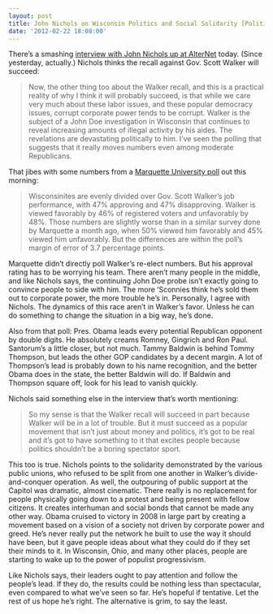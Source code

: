 ```yaml
---
layout: post
title: John Nichols on Wisconsin Politics and Social Solidarity [Politics]
date: '2012-02-22 18:08:00'
---
```



There’s a smashing [interview with John Nichols up at AlterNet](http://www.alternet.org/story/154223/how_the_wisconsin_uprising_changed_america_and_why_its_renegade_politics_are_here_to_stay/?page=entire) today. (Since yesterday, actually.) Nichols thinks the recall against Gov. Scott Walker will succeed:

> Now, the other thing too about the Walker recall, and this is a practical reality of why I think it will probably succeed, is that while we care very much about these labor issues, and these popular democracy issues, corrupt corporate power tends to be corrupt. Walker is the subject of a John Doe investigation in Wisconsin that continues to reveal increasing amounts of illegal activity by his aides. The revelations are devastating politically to him. I’ve seen the polling that suggests that it really moves numbers even among moderate Republicans.

That jibes with some numbers from a [Marquette University poll](http://www.jsonline.com/blogs/news/139960443.html) out this morning:

> Wisconsinites are evenly divided over Gov. Scott Walker’s job performance, with 47% approving and 47% disapproving. Walker is viewed favorably by 46% of registered voters and unfavorably by 48%. Those numbers are slightly worse than in a similar survey done by Marquette a month ago, when 50% viewed him favorably and 45% viewed him unfavorably. But the differences are within the poll’s margin of error of 3.7 percentage points.

Marquette didn’t directly poll Walker’s re-elect numbers. But his approval rating has to be worrying his team. There aren’t many people in the middle, and like Nichols says, the continuing John Doe probe isn’t exactly going to convince people to side with him. The more ‘Sconnies think he’s sold them out to corporate power, the more trouble he’s in. Personally, I agree with Nichols. The dynamics of this race aren’t in Walker’s favor. Unless he can do something to change the situation in a big way, he’s done.

Also from that poll: Pres. Obama leads every potential Republican opponent by double digits. He absolutely creams Romney, Gingrich and Ron Paul. Santorum’s a little closer, but not much. Tammy Baldwin is behind Tommy Thompson, but leads the other GOP candidates by a decent margin. A lot of Thompson’s lead is probably down to his name recognition, and the better Obama does in the state, the better Baldwin will do. If Baldwin and Thompson square off, look for his lead to vanish quickly.

Nichols said something else in the interview that’s worth mentioning:

> So my sense is that the Walker recall will succeed in part because Walker will be in a lot of trouble. But it must succeed as a popular movement that isn’t just about money and politics, it’s got to be real and it’s got to have something to it that excites people because politics shouldn’t be a boring spectator sport.

This too is true. Nichols points to the solidarity demonstrated by the various public unions, who refused to be split from one another in Walker’s divide-and-conquer operation. As well, the outpouring of public support at the Capitol was dramatic, almost cinematic. There really is no replacement for people physically going down to a protest and being present with fellow citizens. It creates interhuman and social bonds that cannot be made any other way. Obama cruised to victory in 2008 in large part by creating a movement based on a vision of a society not driven by corporate power and greed. He’s never really put the network he built to use the way it should have been, but it gave people ideas about what they could do if they set their minds to it. In Wisconsin, Ohio, and many other places, people are starting to wake up to the power of populist progressivism.

Like Nichols says, their leaders ought to pay attention and follow the people’s lead. If they do, the results could be nothing less than spectacular, even compared to what we’ve seen so far. He’s hopeful if tentative. Let the rest of us hope he’s right. The alternative is grim, to say the least.


